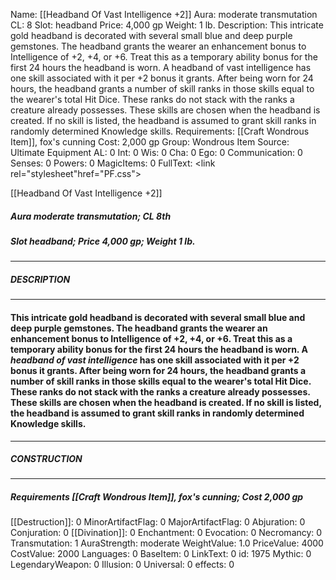 Name: [[Headband Of Vast Intelligence +2]]
Aura: moderate transmutation
CL: 8
Slot: headband
Price: 4,000 gp
Weight: 1 lb.
Description: This intricate gold headband is decorated with several small blue and deep purple gemstones. The headband grants the wearer an enhancement bonus to Intelligence of +2, +4, or +6. Treat this as a temporary ability bonus for the first 24 hours the headband is worn. A headband of vast intelligence has one skill associated with it per +2 bonus it grants. After being worn for 24 hours, the headband grants a number of skill ranks in those skills equal to the wearer's total Hit Dice. These ranks do not stack with the ranks a creature already possesses. These skills are chosen when the headband is created. If no skill is listed, the headband is assumed to grant skill ranks in randomly determined Knowledge skills.
Requirements: [[Craft Wondrous Item]], fox's cunning
Cost: 2,000 gp
Group: Wondrous Item
Source: Ultimate Equipment
AL: 0
Int: 0
Wis: 0
Cha: 0
Ego: 0
Communication: 0
Senses: 0
Powers: 0
MagicItems: 0
FullText: <link rel="stylesheet"href="PF.css"><div class="heading"><p class="alignleft">[[Headband Of Vast Intelligence +2]]</p><div style="clear: both;"></div></div><div><h5><b>Aura </b>moderate transmutation; <b>CL </b>8th</h5><h5><b>Slot </b>headband; <b>Price </b>4,000 gp; <b>Weight </b>1 lb.</h5></div><hr/><div><h5><b>DESCRIPTION</b></h5></div><hr/><div><h4><p>This intricate gold headband is decorated with several small blue and deep purple gemstones. The headband grants the wearer an enhancement bonus to Intelligence of +2, +4, or +6. Treat this as a temporary ability bonus for the first 24 hours the headband is worn. A <i>headband of vast intelligence</i> has one skill associated with it per +2 bonus it grants. After being worn for 24 hours, the headband grants a number of skill ranks in those skills equal to the wearer's total Hit Dice. These ranks do not stack with the ranks a creature already possesses. These skills are chosen when the headband is created. If no skill is listed, the headband is assumed to grant skill ranks in randomly determined Knowledge skills.</p></h4></div><hr/><div><h5><b>CONSTRUCTION</b></h5></div><hr/><div><h5><b>Requirements </b>[[Craft Wondrous Item]], <i>fox's cunning</i>; <b>Cost </b>2,000 gp</h5></div>
[[Destruction]]: 0
MinorArtifactFlag: 0
MajorArtifactFlag: 0
Abjuration: 0
Conjuration: 0
[[Divination]]: 0
Enchantment: 0
Evocation: 0
Necromancy: 0
Transmutation: 1
AuraStrength: moderate
WeightValue: 1.0
PriceValue: 4000
CostValue: 2000
Languages: 0
BaseItem: 0
LinkText: 0
id: 1975
Mythic: 0
LegendaryWeapon: 0
Illusion: 0
Universal: 0
effects: 0
